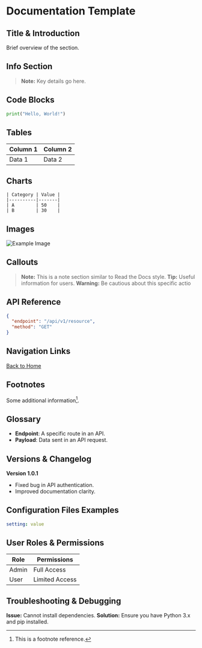 # Documentation Template

## Title & Introduction

Brief overview of the section.

## Info Section

> **Note:** Key details go here.

## Code Blocks

```python
print("Hello, World!")
```

## Tables

| Column 1 | Column 2 |
| -------- | -------- |
| Data 1   | Data 2   |

## Charts

```
| Category | Value |
|----------|-------|
| A        | 50    |
| B        | 30    |
```

## Images

![Example Image](assets/example.png)

## Callouts

> **Note:** This is a note section similar to Read the Docs style.
> **Tip:** Useful information for users.
> **Warning:** Be cautious about this specific actio

## API Reference

```json
{
  "endpoint": "/api/v1/resource",
  "method": "GET"
}
```

## Navigation Links

[Back to Home](index.md)

## Footnotes

Some additional information[^1].

[^1]: This is a footnote reference.

## Glossary

- **Endpoint**: A specific route in an API.
- **Payload**: Data sent in an API request.

## Versions & Changelog

**Version 1.0.1**

- Fixed bug in API authentication.
- Improved documentation clarity.

## Configuration Files Examples

```yaml
setting: value
```

## User Roles & Permissions

| Role  | Permissions    |
| ----- | -------------- |
| Admin | Full Access    |
| User  | Limited Access |

## Troubleshooting & Debugging

**Issue:** Cannot install dependencies.
**Solution:** Ensure you have Python 3.x and pip installed.
